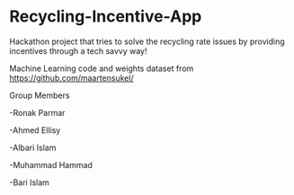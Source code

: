 # Recycling-Incentive-App
Hackathon project that tries to solve the recycling rate issues by providing incentives through a tech savvy way!

Machine Learning code and weights dataset from https://github.com/maartensukel/ 

Group Members

-Ronak Parmar

-Ahmed Ellisy

-Albari Islam

-Muhammad Hammad

-Bari Islam
